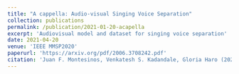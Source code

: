 ```yaml
---
title: "A cappella: Audio-visual Singing Voice Separation"
collection: publications
permalink: /publication/2021-01-20-acapella
excerpt: 'Audiovisual model and dataset for singing voice separation'
date: 2021-04-20
venue: 'IEEE MMSP2020'
paperurl: 'https://arxiv.org/pdf/2006.3708242.pdf'
citation: 'Juan F. Montesinos, Venkatesh S. Kadandale, Gloria Haro (2021). &quot;A cappella: Audio-visual Singing Voice Separation&quot'
---
```

